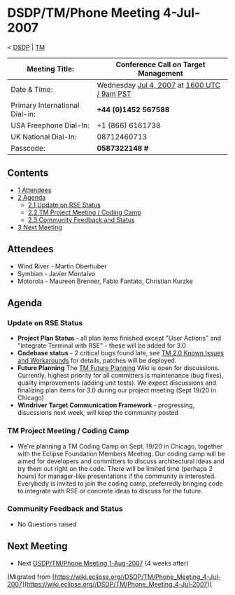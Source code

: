 

DSDP/TM/Phone Meeting 4-Jul-2007
================================

< [DSDP](./DSDP "DSDP")‎ | [TM](./DSDP/TM "DSDP/TM")

| Meeting Title: | **Conference Call on Target Management** |
| --- | --- |
| Date & Time: | Wednesday [Jul 4, 2007](./index.php?title=Jul_4,_2007&action=edit&redlink=1 "Jul 4, 2007 (page does not exist)") at [1600 UTC / 9am PST](http://www.timeanddate.com/worldclock/fixedtime.html?month=7&day=4&year=2007&hour=16&min=00&sec=0&p1=0) |
| Primary International Dial-in: | **+44 (0)1452 567588** |
| USA Freephone Dial-In: | +1 (866) 6161738 |
| UK National Dial-In: | 08712460713 |
| Passcode: | **0587322148 #** |

Contents
--------

*   [1 Attendees](#Attendees)
*   [2 Agenda](#Agenda)
    *   [2.1 Update on RSE Status](#Update-on-RSE-Status)
    *   [2.2 TM Project Meeting / Coding Camp](#TM-Project-Meeting-.2F-Coding-Camp)
    *   [2.3 Community Feedback and Status](#Community-Feedback-and-Status)
*   [3 Next Meeting](#Next-Meeting)

Attendees
---------

*   Wind River - Martin Oberhuber
*   Symbian - Javier Montalvo
*   Motorola - Maureen Brenner, Fabio Fantato, Christian Kurzke

Agenda
------

### Update on RSE Status

*   **Project Plan Status** \- all plan items finished except "User Actions" and "Integrate Terminal with RSE" - these will be added for 3.0
*   **Codebase status** \- 2 critical bugs found late, see [TM 2.0 Known Issues and Workarounds](./TM_2.0_Known_Issues_and_Workarounds "TM 2.0 Known Issues and Workarounds") for details, patches will be deployed.
*   **Future Planning** The [TM Future Planning](./TM_Future_Planning "TM Future Planning") Wiki is open for discussions. Currently, highest priority for all committers is maintenance (bug fixes), quality improvements (adding unit tests). We expect discussions and finalizing plan items for 3.0 during our project meeting (Sept 19/20 in Chicago)
*   **Windriver Target Communication Framework** \- progressing, disucssions next week, will keep the community posted

### TM Project Meeting / Coding Camp

*   We're planning a TM Coding Camp on Sept. 19/20 in Chicago, together with the Eclipse Foundation Members Meeting. Our coding camp will be aimed for developers and committers to discuss architectural ideas and try them out right on the code. There will be limited time (perhaps 2 hours) for manager-like presentations if the community is interested. Everybody is invited to join the coding camp, preferredly bringing code to integrate with RSE or concrete ideas to discuss for the future.

### Community Feedback and Status

*   No Questions raised

Next Meeting
------------

*   Next [DSDP/TM/Phone Meeting 1-Aug-2007](./DSDP/TM/Phone_Meeting_1-Aug-2007 "DSDP/TM/Phone Meeting 1-Aug-2007") (4 weeks after)


(Migrated from [https://wiki.eclipse.org//DSDP/TM/Phone_Meeting_4-Jul-2007](https://wiki.eclipse.org//DSDP/TM/Phone_Meeting_4-Jul-2007))